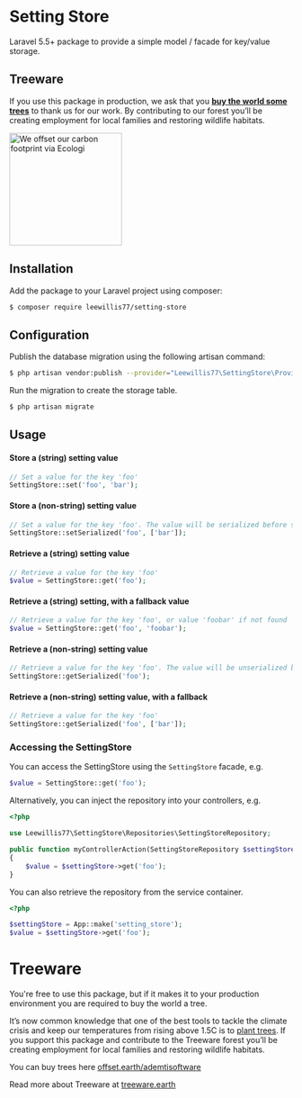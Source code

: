 # Setting Store
Laravel 5.5+ package to provide a simple model / facade for key/value storage.

## Treeware
If you use this package in production, we ask that you [**buy the world some trees**](https://ecologi.com/ademtisoftware?gift-trees) to thank us for our work. By contributing to our forest you’ll be creating employment for local families and restoring wildlife habitats.

<a href="https://ecologi.com/ademtisoftware?gift-trees" rel="nofollow noopener noreferrer" target="_blank">
<img src="https://toolkit.ecologi.com/badges/cpw/5e3abd8bd52a6300171beadb?black=true&landscape=true" alt="We offset our carbon footprint via Ecologi" width="200">
</a>

## Installation
Add the package to your Laravel project using composer:

```bash
$ composer require leewillis77/setting-store
```

## Configuration
Publish the database migration using the following artisan command:

```bash
$ php artisan vendor:publish --provider="Leewillis77\SettingStore\Providers\ServiceProvider" --tag="migrations"  
```

Run the migration to create the storage table.

```bash
$ php artisan migrate
```

## Usage

#### Store a (string) setting value
```php
// Set a value for the key 'foo'
SettingStore::set('foo', 'bar');
```

#### Store a (non-string) setting value
```php
// Set a value for the key 'foo'. The value will be serialized before storing.
SettingStore::setSerialized('foo', ['bar']);
```

#### Retrieve a (string) setting value

```php
// Retrieve a value for the key 'foo'
$value = SettingStore::get('foo');
```

#### Retrieve a (string) setting, with a fallback value

```php
// Retrieve a value for the key 'foo', or value 'foobar' if not found
$value = SettingStore::get('foo', 'foobar');
```

#### Retrieve a (non-string) setting value

```php
// Retrieve a value for the key 'foo'. The value will be unserialized before being returned.
SettingStore::getSerialized('foo');
```

#### Retrieve a (non-string) setting value, with a fallback

```php
// Retrieve a value for the key 'foo'
SettingStore::getSerialized('foo', ['bar']);
```

### Accessing the SettingStore
You can access the SettingStore using the `SettingStore` facade, e.g.

```php
$value = SettingStore::get('foo');
```

Alternatively, you can inject the repository into your controllers, e.g.

```php
<?php

use Leewillis77\SettingStore\Repositories\SettingStoreRepository;

public function myControllerAction(SettingStoreRepository $settingStore)
{
    $value = $settingStore->get('foo');
}
```

You can also retrieve the repository from the service container.

```php
<?php

$settingStore = App::make('setting_store');
$value = $settingStore->get('foo');
```

# Treeware

You're free to use this package, but if it makes it to your production environment you are required to buy the world a tree.

It’s now common knowledge that one of the best tools to tackle the climate crisis and keep our temperatures from rising above 1.5C is to <a rel="nofollow" href="https://www.bbc.co.uk/news/science-environment-48870920">plant trees</a>. If you support this package and contribute to the Treeware forest you’ll be creating employment for local families and restoring wildlife habitats.

You can buy trees here [offset.earth/ademtisoftware](https://offset.earth/ademtisoftware?gift-trees)

Read more about Treeware at [treeware.earth](http://treeware.earth)
